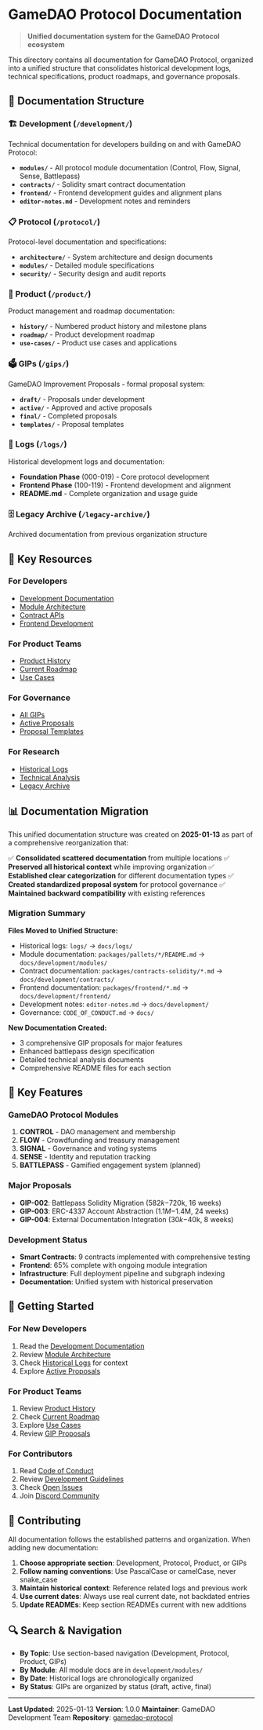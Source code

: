 # GameDAO Protocol Documentation

> **Unified documentation system for the GameDAO Protocol ecosystem**

This directory contains all documentation for GameDAO Protocol, organized into a unified structure that consolidates historical development logs, technical specifications, product roadmaps, and governance proposals.

## 📁 Documentation Structure

### 🏗️ Development (`/development/`)
Technical documentation for developers building on and with GameDAO Protocol:

- **`modules/`** - All protocol module documentation (Control, Flow, Signal, Sense, Battlepass)
- **`contracts/`** - Solidity smart contract documentation
- **`frontend/`** - Frontend development guides and alignment plans
- **`editor-notes.md`** - Development notes and reminders

### 📋 Protocol (`/protocol/`)
Protocol-level documentation and specifications:

- **`architecture/`** - System architecture and design documents
- **`modules/`** - Detailed module specifications
- **`security/`** - Security design and audit reports

### 🎯 Product (`/product/`)
Product management and roadmap documentation:

- **`history/`** - Numbered product history and milestone plans
- **`roadmap/`** - Product development roadmap
- **`use-cases/`** - Product use cases and applications

### 🗳️ GIPs (`/gips/`)
GameDAO Improvement Proposals - formal proposal system:

- **`draft/`** - Proposals under development
- **`active/`** - Approved and active proposals
- **`final/`** - Completed proposals
- **`templates/`** - Proposal templates

### 📜 Logs (`/logs/`)
Historical development logs and documentation:

- **Foundation Phase** (000-019) - Core protocol development
- **Frontend Phase** (100-119) - Frontend development and alignment
- **README.md** - Complete organization and usage guide

### 🗄️ Legacy Archive (`/legacy-archive/`)
Archived documentation from previous organization structure

## 🔗 Key Resources

### For Developers
- [Development Documentation](./development/README.md)
- [Module Architecture](./development/modules/)
- [Contract APIs](./development/contracts/)
- [Frontend Development](./development/frontend/)

### For Product Teams
- [Product History](./product/history/)
- [Current Roadmap](./product/roadmap/)
- [Use Cases](./product/use-cases/)

### For Governance
- [All GIPs](./gips/)
- [Active Proposals](./gips/active/)
- [Proposal Templates](./gips/templates/)

### For Research
- [Historical Logs](./logs/)
- [Technical Analysis](./development/modules/battlepass-analysis.md)
- [Legacy Archive](./legacy-archive/)

## 📊 Documentation Migration

This unified documentation structure was created on **2025-01-13** as part of a comprehensive reorganization that:

✅ **Consolidated scattered documentation** from multiple locations
✅ **Preserved all historical context** while improving organization
✅ **Established clear categorization** for different documentation types
✅ **Created standardized proposal system** for protocol governance
✅ **Maintained backward compatibility** with existing references

### Migration Summary

**Files Moved to Unified Structure:**
- Historical logs: `logs/` → `docs/logs/`
- Module documentation: `packages/pallets/*/README.md` → `docs/development/modules/`
- Contract documentation: `packages/contracts-solidity/*.md` → `docs/development/contracts/`
- Frontend documentation: `packages/frontend/*.md` → `docs/development/frontend/`
- Development notes: `editor-notes.md` → `docs/development/`
- Governance: `CODE_OF_CONDUCT.md` → `docs/`

**New Documentation Created:**
- 3 comprehensive GIP proposals for major features
- Enhanced battlepass design specification
- Detailed technical analysis documents
- Comprehensive README files for each section

## 🎯 Key Features

### GameDAO Protocol Modules
1. **CONTROL** - DAO management and membership
2. **FLOW** - Crowdfunding and treasury management
3. **SIGNAL** - Governance and voting systems
4. **SENSE** - Identity and reputation tracking
5. **BATTLEPASS** - Gamified engagement system (planned)

### Major Proposals
- **GIP-002**: Battlepass Solidity Migration ($582k-$720k, 16 weeks)
- **GIP-003**: ERC-4337 Account Abstraction ($1.1M-$1.4M, 24 weeks)
- **GIP-004**: External Documentation Integration ($30k-$40k, 8 weeks)

### Development Status
- **Smart Contracts**: 9 contracts implemented with comprehensive testing
- **Frontend**: 65% complete with ongoing module integration
- **Infrastructure**: Full deployment pipeline and subgraph indexing
- **Documentation**: Unified system with historical preservation

## 🚀 Getting Started

### For New Developers
1. Read the [Development Documentation](./development/README.md)
2. Review [Module Architecture](./development/modules/)
3. Check [Historical Logs](./logs/) for context
4. Explore [Active Proposals](./gips/active/)

### For Product Teams
1. Review [Product History](./product/history/)
2. Check [Current Roadmap](./product/roadmap/)
3. Explore [Use Cases](./product/use-cases/)
4. Review [GIP Proposals](./gips/)

### For Contributors
1. Read [Code of Conduct](./CODE_OF_CONDUCT.md)
2. Review [Development Guidelines](./development/README.md)
3. Check [Open Issues](https://github.com/gamedaoco/gamedao-protocol/issues)
4. Join [Discord Community](https://discord.gg/gamedao)

## 📝 Contributing

All documentation follows the established patterns and organization. When adding new documentation:

1. **Choose appropriate section**: Development, Protocol, Product, or GIPs
2. **Follow naming conventions**: Use PascalCase or camelCase, never snake_case
3. **Maintain historical context**: Reference related logs and previous work
4. **Use current dates**: Always use real current date, not backdated entries
5. **Update READMEs**: Keep section READMEs current with new additions

## 🔍 Search & Navigation

- **By Topic**: Use section-based navigation (Development, Protocol, Product, GIPs)
- **By Module**: All module docs are in `development/modules/`
- **By Date**: Historical logs are chronologically organized
- **By Status**: GIPs are organized by status (draft, active, final)

---

**Last Updated**: 2025-01-13
**Version**: 1.0.0
**Maintainer**: GameDAO Development Team
**Repository**: [gamedao-protocol](https://github.com/gamedaoco/gamedao-protocol)
